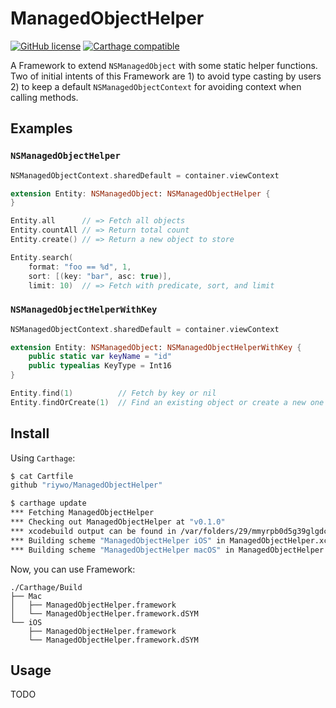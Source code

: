 # ManagedObjectHelper
[![GitHub license](https://img.shields.io/badge/license-MIT-lightgrey.svg)](https://raw.githubusercontent.com/riywo/PreloadedPersistentContainer/master/LICENSE.txt)
[![Carthage compatible](https://img.shields.io/badge/Carthage-compatible-4BC51D.svg?style=flat)](https://github.com/Carthage/Carthage)

A Framework to extend `NSManagedObject` with some static helper functions. Two of initial intents of this Framework are 1) to avoid type casting by users 2) to keep a default `NSManagedObjectContext` for avoiding context when calling methods.

## Examples

### `NSManagedObjectHelper`
```swift
NSManagedObjectContext.sharedDefault = container.viewContext

extension Entity: NSManagedObject: NSManagedObjectHelper {
}

Entity.all      // => Fetch all objects
Entity.countAll // => Return total count
Entity.create() // => Return a new object to store

Entity.search(
    format: "foo == %d", 1,
    sort: [(key: "bar", asc: true)],
    limit: 10)  // => Fetch with predicate, sort, and limit
```

### `NSManagedObjectHelperWithKey`
```swift
NSManagedObjectContext.sharedDefault = container.viewContext

extension Entity: NSManagedObject: NSManagedObjectHelperWithKey {
    public static var keyName = "id"
    public typealias KeyType = Int16
}

Entity.find(1)          // Fetch by key or nil
Entity.findOrCreate(1)  // Find an existing object or create a new one
```

## Install

Using `Carthage`:

```sh
$ cat Cartfile
github "riywo/ManagedObjectHelper"

$ carthage update
*** Fetching ManagedObjectHelper
*** Checking out ManagedObjectHelper at "v0.1.0"
*** xcodebuild output can be found in /var/folders/29/mmyrpb0d5g39glgdcv9x4z780000gn/T/carthage-xcodebuild.PBBnLr.log
*** Building scheme "ManagedObjectHelper iOS" in ManagedObjectHelper.xcodeproj
*** Building scheme "ManagedObjectHelper macOS" in ManagedObjectHelper.xcodeproj
```

Now, you can use Framework:

```
./Carthage/Build
├── Mac
│   ├── ManagedObjectHelper.framework
│   └── ManagedObjectHelper.framework.dSYM
└── iOS
    ├── ManagedObjectHelper.framework
    └── ManagedObjectHelper.framework.dSYM
```

## Usage

TODO

